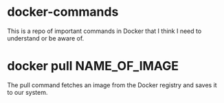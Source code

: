 # docker-commands
This is a repo of important commands in Docker that I think I need to understand or be aware of.

# docker pull NAME_OF_IMAGE
The pull command fetches an image from the Docker registry and saves it to our system.
